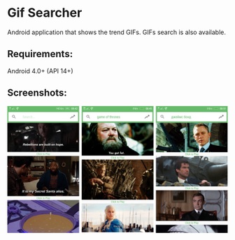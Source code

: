 # Gif Searcher

Android application that shows the trend GIFs. GIFs search is also available.

## Requirements:
Android 4.0+ (API 14+)

Screenshots:
----------------
![Collage](/screenshots/collage.png?raw=true "Collage")
